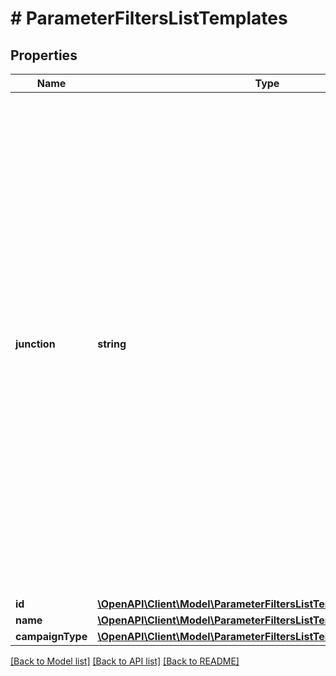 # # ParameterFiltersListTemplates

## Properties

Name | Type | Description | Notes
------------ | ------------- | ------------- | -------------
**junction** | **string** | Logical Operator Between Filters. Filter by conditions set on the &#x60;junction&#x60; parameter indicating how the &#x60;conditions&#x60; should be accounted for in the query. An &#x60;AND&#x60; is an all-inclusive logical operator, meaning the &#x60;AND&#x60; operator displays a record if **ALL** the conditions separated by AND are TRUE, while  an &#x60;OR&#x60; operator displays a record if **ANY** of the conditions separated by OR is TRUE. | [optional]
**id** | [**\OpenAPI\Client\Model\ParameterFiltersListTemplatesId**](ParameterFiltersListTemplatesId.md) |  | [optional]
**name** | [**\OpenAPI\Client\Model\ParameterFiltersListTemplatesName**](ParameterFiltersListTemplatesName.md) |  | [optional]
**campaignType** | [**\OpenAPI\Client\Model\ParameterFiltersListTemplatesCampaignType**](ParameterFiltersListTemplatesCampaignType.md) |  | [optional]

[[Back to Model list]](../../README.md#models) [[Back to API list]](../../README.md#endpoints) [[Back to README]](../../README.md)
